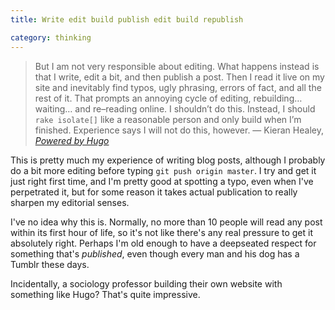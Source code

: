 ```yaml
---
title: Write edit build publish edit build republish

category: thinking
---
```


> But I am not very responsible about editing. What happens instead is that I write, edit a bit, and then publish a post. Then I read it live on my site and inevitably find typos, ugly phrasing, errors of fact, and all the rest of it. That prompts an annoying cycle of editing, rebuilding&hellip; waiting&hellip; and re&#8211;reading online. I shouldn’t do this. Instead, I should `rake isolate[]` like a reasonable person and only build when I’m finished. Experience says I will not do this, however. &#8212; Kieran Healey, <cite><a href="http://kieranhealy.org/blog/archives/2014/02/24/powered-by-hugo/">Powered by Hugo</a></cite>

This is pretty much my experience of writing blog posts, although I probably do a bit more editing before typing `git push origin master`. I try and get it just right first time, and I'm pretty good at spotting a typo, even when I've perpetrated it, but for some reason it takes actual publication to really sharpen my editorial senses.

I've no idea why this is. Normally, no more than 10 people will read any post within its first hour of life, so it's not like there's any real pressure to get it absolutely right. Perhaps I'm old enough to have a deepseated respect for something that's *published*, even though every man and his dog has a Tumblr these days.

Incidentally, a sociology professor building their own website with something like Hugo? That's quite impressive.
